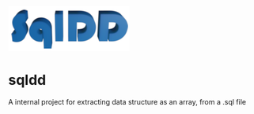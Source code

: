 ![SQLDD logo](sqldd_logo.png)
# sqldd
A internal project for extracting data structure as an array, from a .sql file
